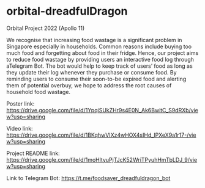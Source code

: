 # orbital-dreadfulDragon

Orbital Project 2022 (Apollo 11)

We recognise that increasing food wastage is a significant problem in Singapore especially in households. Common reasons include buying too much food and forgetting about food in their fridge. Hence, our project aims to reduce food wastage by providing users an interactive food log through aTelegram Bot. The bot would help to keep track of users’ food as long as they update their log whenever they purchase or consume food. By reminding users to consume their soon-to-be expired food and alerting them of potential overbuy, we hope to address the root causes of household food wastage.

Poster link: https://drive.google.com/file/d/1YpqiSUkZHr9s4E0N_Ak6BwitC_S9dRXb/view?usp=sharing

Video link: https://drive.google.com/file/d/1BKqhwVIXz4wHOX4sIHd_lPXeX9a1r17-/view?usp=sharing

Project README link: https://drive.google.com/file/d/1moHltyuPjTJcK52WriTPyuhHmTbLDJ_9/view?usp=sharing

Link to Telegram Bot: https://t.me/foodsaver_dreadfuldragon_bot
